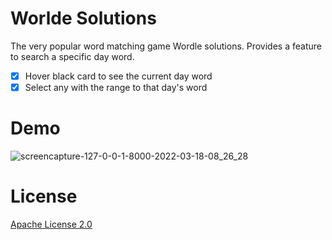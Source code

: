 # Worlde Solutions
The very popular word matching game Wordle solutions. Provides a feature to search a specific day word.
- [x] Hover black card to see the current day word
- [x] Select any with the range to that day's word

# Demo 
![screencapture-127-0-0-1-8000-2022-03-18-08_26_28](https://user-images.githubusercontent.com/17263976/158925826-9b8ea550-2dc6-4e79-9d42-292d60c9c489.png)

# License
[Apache License 2.0](https://github.com/mhhabib/Potato_Crackers/blob/main/LICENSE)
